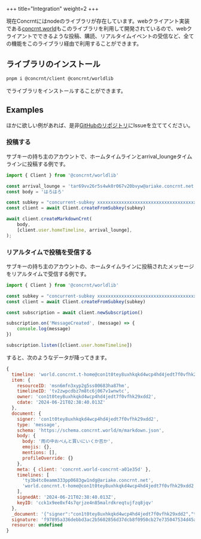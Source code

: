 +++
title="Integration"
weight=2
+++

現在Concrntにはnodeのライブラリが存在しています。webクライアント実装である[concrnt.world](concrnt.world)もこのライブラリを利用して開発されているので、webクライアントでできるような投稿、購読、リアルタイムイベントの受信など、全ての機能をこのライブラリ経由で利用することができます。

## ライブラリのインストール

```bash
pnpm i @concrnt/client @concrnt/worldlib
```

でライブラリをインストールすることができます。


## Examples

ほかに欲しい例があれば、是非[GitHubのリポジトリ](https://github.com/concrnt/concrnt-square)にIssueを立ててください。

### 投稿する

サブキーの持ち主のアカウントで、ホームタイムラインとarrival_loungeタイムラインに投稿する例です。

```js
import { Client } from '@concrnt/worldlib'

const arrival_lounge = 'tar69vv26r5s4wk0r067v20bvyw@ariake.concrnt.net'
const body = 'はろはろ'

const subkey = "concurrent-subkey xxxxxxxxxxxxxxxxxxxxxxxxxxxxxxxxxxxxxxxxxxxxxxxxxxxxxxxxxxxxxxxx con1t0tey8uxhkqkd4wcp4hd4jedt7f0vfhk29xdd2@denken.concrnt.net totegamma"
const client = await Client.createFromSubkey(subkey)

await client.createMarkdownCrnt(
    body,
    [client.user.homeTimeline, arrival_lounge],
);
```


### リアルタイムで投稿を受信する

サブキーの持ち主のアカウントの、ホームタイムラインに投稿されたメッセージをリアルタイムで受信する例です。

```js
import { Client } from '@concrnt/worldlib'

const subkey = "concurrent-subkey xxxxxxxxxxxxxxxxxxxxxxxxxxxxxxxxxxxxxxxxxxxxxxxxxxxxxxxxxxxxxxxx con1t0tey8uxhkqkd4wcp4hd4jedt7f0vfhk29xdd2@denken.concrnt.net totegamma"
const client = await Client.createFromSubkey(subkey)

const subscription = await client.newSubscription()

subscription.on('MessageCreated', (message) => {
    console.log(message)
})

subscription.listen([client.user.homeTimeline])
```

すると、次のようなデータが降ってきます。

```js
{
  timeline: 'world.concrnt.t-home@con1t0tey8uxhkqkd4wcp4hd4jedt7f0vfhk29xdd2',
  item: {
    resourceID: 'msn6mfn3xyp2g5ss00683ha87hm',
    timelineID: 'tv2zwpcdbz7m8tc6j067v1wnwtc',
    owner: 'con1t0tey8uxhkqkd4wcp4hd4jedt7f0vfhk29xdd2',
    cdate: '2024-06-21T02:38:40.013Z'
  },
  document: {
    signer: 'con1t0tey8uxhkqkd4wcp4hd4jedt7f0vfhk29xdd2',
    type: 'message',
    schema: 'https://schema.concrnt.world/m/markdown.json',
    body: {
      body: '雨の中おべんと買いにいくか否か',
      emojis: {},
      mentions: [],
      profileOverride: {}
    },
    meta: { client: 'concrnt.world-concrnt-a01e35d' },
    timelines: [
      'ty3b4tc0eamm333pp0683gw1ndg@ariake.concrnt.net',
      'world.concrnt.t-home@con1t0tey8uxhkqkd4wcp4hd4jedt7f0vfhk29xdd2'
    ],
    signedAt: '2024-06-21T02:38:40.013Z',
    keyID: 'cck1x9ee0xf4s7qrjze4n85malrdkreqtujfzq8jqv'
  },
  _document: '{"signer":"con1t0tey8uxhkqkd4wcp4hd4jedt7f0vfhk29xdd2","type":"message","schema":"https://schema.concrnt.world/m/markdown.json","body":{"body":"雨の中おべんと買いにいくか否か","emojis":{},"mentions":[],"profileOverride":{}},"meta":{"client":"concrnt.world-concrnt-a01e35d"},"timelines":["ty3b4tc0eamm333pp0683gw1ndg@ariake.concrnt.net","world.concrnt.t-home@con1t0tey8uxhkqkd4wcp4hd4jedt7f0vfhk29xdd2"],"signedAt":"2024-06-21T02:38:40.013Z","keyID":"cck1x9ee0xf4s7qrjze4n85malrdkreqtujfzq8jqv"}',
  signature: 'f97895a336debbd3ac2b5602856d37dcb8f0950cb27e735047534d45a83738005c31a5c44afe3ff9270726d6cbd31758a2e94cdb73a4e1ad9205fa568c30646501',
  resource: undefined
}
```



